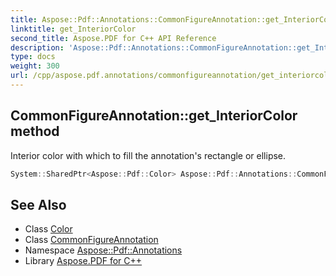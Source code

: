 ```yaml
---
title: Aspose::Pdf::Annotations::CommonFigureAnnotation::get_InteriorColor method
linktitle: get_InteriorColor
second_title: Aspose.PDF for C++ API Reference
description: 'Aspose::Pdf::Annotations::CommonFigureAnnotation::get_InteriorColor method. Interior color with which to fill the annotation''s rectangle or ellipse in C++.'
type: docs
weight: 300
url: /cpp/aspose.pdf.annotations/commonfigureannotation/get_interiorcolor/
---
```

## CommonFigureAnnotation::get_InteriorColor method


Interior color with which to fill the annotation's rectangle or ellipse.

```cpp
System::SharedPtr<Aspose::Pdf::Color> Aspose::Pdf::Annotations::CommonFigureAnnotation::get_InteriorColor()
```

## See Also

* Class [Color](../../../aspose.pdf/color/)
* Class [CommonFigureAnnotation](../)
* Namespace [Aspose::Pdf::Annotations](../../)
* Library [Aspose.PDF for C++](../../../)
